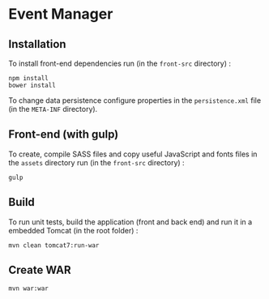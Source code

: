 # Event Manager


## Installation 

To install front-end dependencies run (in the `front-src` directory) :
 
```
npm install
bower install
```

To change data persistence configure properties in the `persistence.xml` file (in the `META-INF` directory).

## Front-end (with gulp)

To create, compile SASS files and copy useful JavaScript and fonts files in the `assets` directory run (in the `front-src` directory) :

```
gulp
```

## Build

To run unit tests, build the application (front and back end) and run it in a embedded Tomcat (in the root folder) : 

```
mvn clean tomcat7:run-war
```

## Create WAR

```
mvn war:war
```